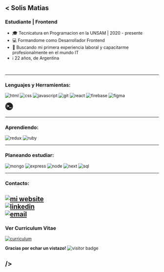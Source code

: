 ## < Solis Matias



### Estudiante | Frontend 

- 🎓 Tecnicatura en Programacion en la UNSAM | 2020 - presente
- 💻 Formandome como Desarrollador Frontend
- 🚩 Buscando mi primera experiencia laboral y capacitarme profesionalmente en el mundo IT
- ℹ  22 años, de Argentina

<br />

---

### Lenguajes y Herramientas:



![html](https://img.shields.io/badge/HTML5-E34F26?style=for-the-badge&logo=html5&logoColor=white)
![css](https://img.shields.io/badge/CSS3-1572B6?style=for-the-badge&logo=css3&logoColor=white)
![javascript](https://img.shields.io/badge/JavaScript-323330?style=for-the-badge&logo=javascript&logoColor=F7DF1E)
![git](https://img.shields.io/badge/Git-F05032?style=for-the-badge&logo=git&logoColor=white)
![react](https://img.shields.io/badge/React-20232A?style=for-the-badge&logo=react&logoColor=61DAFB)
![firebase](https://img.shields.io/badge/firebase-ffca28?style=for-the-badge&logo=firebase&logoColor=black)
![figma](https://img.shields.io/badge/Figma-F24E1E?style=for-the-badge&logo=figma&logoColor=white)

<img align="left" alt="Terminal" width="26px" src="https://raw.githubusercontent.com/github/explore/80688e429a7d4ef2fca1e82350fe8e3517d3494d/topics/terminal/terminal.png" />

<br />
<br />

---

###  Aprendiendo:
  
  ![redux](https://img.shields.io/badge/Redux-593D88?style=for-the-badge&logo=redux&logoColor=white)
  ![ruby](https://img.shields.io/badge/Ruby-CC342D?style=for-the-badge&logo=ruby&logoColor=white)
  
---

### Planeando estudiar:


![mongo](https://img.shields.io/badge/MongoDB-4EA94B?style=for-the-badge&logo=mongodb&logoColor=white)
![express](https://img.shields.io/badge/Express.js-000000?style=for-the-badge&logo=express&logoColor=white)
![node](https://img.shields.io/badge/Node.js-339933?style=for-the-badge&logo=nodedotjs&logoColor=white)
![next](https://img.shields.io/badge/next.js-000000?style=for-the-badge&logo=nextdotjs&logoColor=white)
![sql](https://img.shields.io/badge/MySQL-005C84?style=for-the-badge&logo=mysql&logoColor=white)

---

### Contacto:

[![mi website](https://img.shields.io/badge/website-000000?style=for-the-badge&logo=About.me&logoColor=white)](solismatias.ar)
<br />
[![linkedin](https://img.shields.io/badge/LinkedIn-0077B5?style=for-the-badge&logo=linkedin&logoColor=white)](https://www.linkedin.com/in/solismatias/)
<br />
<a href="mailto:solisma42@gmail.com?subject=Contacto GitHub&body=Hola Matias! Nos contactamos contigo por ...">![email](https://img.shields.io/badge/Gmail-D14836?style=for-the-badge&logo=gmail&logoColor=white) </a>
<br />
---
### Ver Curriculum Vitae
[![curriculum](https://img.shields.io/badge/CV-4eb4c9?style=for-the-badge&logo=googlesheets&logoColor=white)](https://drive.google.com/file/d/1WuyBBFdBFL_Mrrfvac2OiF-CZ2C3eqD6/view?usp=sharing)

**Gracias por echar un vistazo!**  ![visitor badge](https://visitor-badge.glitch.me/badge?page_id=solismatias.solismatias)


##  />
